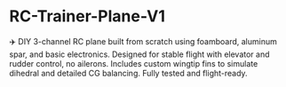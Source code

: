 # RC-Trainer-Plane-V1
✈️ DIY 3-channel RC plane built from scratch using foamboard, aluminum spar, and basic electronics. Designed for stable flight with elevator and rudder control, no ailerons. Includes custom wingtip fins to simulate dihedral and detailed CG balancing. Fully tested and flight-ready.
